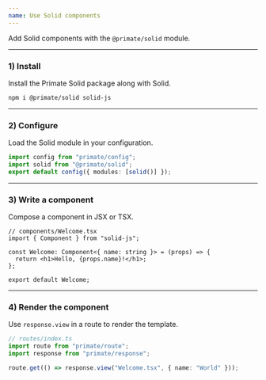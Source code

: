 ```yaml
---
name: Use Solid components
---
```


Add Solid components with the `@primate/solid` module.

---

### 1) Install

Install the Primate Solid package along with Solid.

```sh
npm i @primate/solid solid-js
```

---

### 2) Configure

Load the Solid module in your configuration.

```ts
import config from "primate/config";
import solid from "@primate/solid";
export default config({ modules: [solid()] });
```

---

### 3) Write a component

Compose a component in JSX or TSX.

```tsx
// components/Welcome.tsx
import { Component } from "solid-js";

const Welcome: Component<{ name: string }> = (props) => {
  return <h1>Hello, {props.name}!</h1>;
};

export default Welcome;
```

---

### 4) Render the component

Use `response.view` in a route to render the template.

```ts
// routes/index.ts
import route from "primate/route";
import response from "primate/response";

route.get(() => response.view("Welcome.tsx", { name: "World" }));
```
